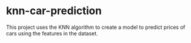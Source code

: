 # knn-car-prediction
This project uses the KNN algorithm to create a model to predict prices of cars using the features in the dataset.
